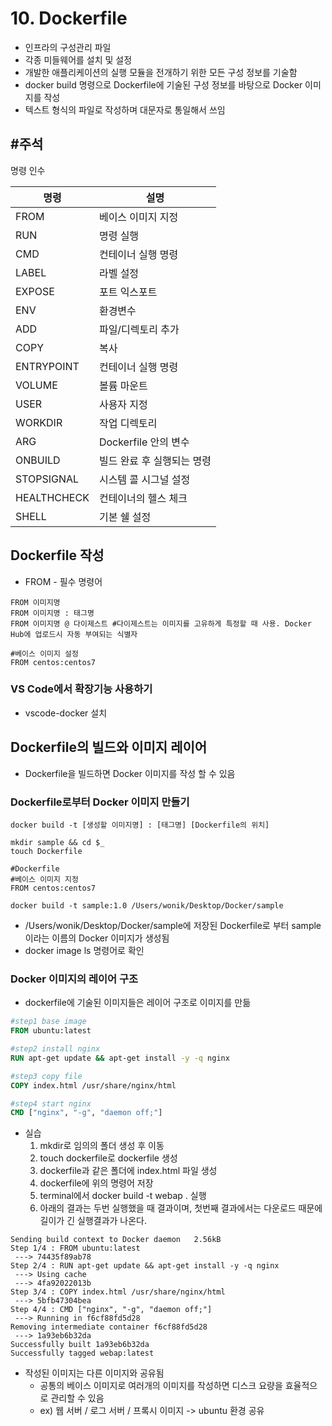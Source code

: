 # 10. Dockerfile

- 인프라의 구성관리 파일
- 각종 미들웨어를 설치 및 설정
- 개발한 애플리케이션의 실행 모듈을 전개하기 위한 모든 구성 정보를 기술함
- docker build 명령으로 Dockerfile에 기술된 구성 정보를 바탕으로 Docker 이미지를 작성
- 텍스트 형식의 파일로 작성하며 대문자로 통일해서 쓰임

## #주석
명령 인수

| 명령        | 설명                       |
| ----------- | -------------------------- |
| FROM        | 베이스 이미지 지정         |
| RUN         | 명령 실행                  |
| CMD         | 컨테이너 실행 명령         |
| LABEL       | 라벨 설정                  |
| EXPOSE      | 포트 익스포트              |
| ENV         | 환경변수                   |
| ADD         | 파일/디렉토리 추가         |
| COPY        | 복사                       |
| ENTRYPOINT  | 컨테이너 실행 명령         |
| VOLUME      | 볼륨 마운트                |
| USER        | 사용자 지정                |
| WORKDIR     | 작업 디렉토리              |
| ARG         | Dockerfile 안의 변수       |
| ONBUILD     | 빌드 완료 후 실행되는 명령 |
| STOPSIGNAL  | 시스템 콜 시그널 설정      |
| HEALTHCHECK | 컨테이너의 헬스 체크       |
| SHELL       | 기본 쉘 설정               |

## Dockerfile 작성

- FROM - 필수 명령어

```
FROM 이미지명
FROM 이미지명 : 태그명
FROM 이미지명 @ 다이제스트 #다이제스트는 이미지를 고유하게 특정할 때 사용. Docker Hub에 업로드시 자동 부여되는 식별자

#베이스 이미지 설정
FROM centos:centos7
```

### VS Code에서 확장기능 사용하기

- vscode-docker 설치



## Dockerfile의 빌드와 이미지 레이어

- Dockerfile을 빌드하면 Docker 이미지를 작성 할 수 있음

### Dockerfile로부터 Docker 이미지 만들기

```
docker build -t [생성할 이미지명] : [태그명] [Dockerfile의 위치]
```

```
mkdir sample && cd $_
touch Dockerfile
```

```
#Dockerfile
#베이스 이미지 지정
FROM centos:centos7
```

```
docker build -t sample:1.0 /Users/wonik/Desktop/Docker/sample
```

- /Users/wonik/Desktop/Docker/sample에 저장된 Dockerfile로 부터 sample이라는 이름의 Docker 이미지가 생성됨
- docker image ls 명령어로 확인



### Docker 이미지의 레이어 구조

- dockerfile에 기술된 이미지들은 레이어 구조로 이미지를 만듦

```dockerfile
#step1 base image
FROM ubuntu:latest

#step2 install nginx
RUN apt-get update && apt-get install -y -q nginx

#step3 copy file
COPY index.html /usr/share/nginx/html

#step4 start nginx
CMD ["nginx", "-g", "daemon off;"]
```

- 실습
  1. mkdir로 임의의 폴더 생성 후 이동
  2. touch dockerfile로 dockerfile 생성
  3. dockerfile과 같은 폴더에 index.html 파일 생성
  4. dockerfile에 위의 명령어 저장
  5. terminal에서 docker build -t webap . 실행
  6. 아래의 결과는 두번 실행했을 때 결과이며, 첫번째 결과에서는 다운로드 때문에 길이가 긴 실행결과가 나온다.

```
Sending build context to Docker daemon   2.56kB
Step 1/4 : FROM ubuntu:latest
 ---> 74435f89ab78
Step 2/4 : RUN apt-get update && apt-get install -y -q nginx
 ---> Using cache
 ---> 4fa92022013b
Step 3/4 : COPY index.html /usr/share/nginx/html
 ---> 5bfb47304bea
Step 4/4 : CMD ["nginx", "-g", "daemon off;"]
 ---> Running in f6cf88fd5d28
Removing intermediate container f6cf88fd5d28
 ---> 1a93eb6b32da
Successfully built 1a93eb6b32da
Successfully tagged webap:latest
```

- 작성된 이미지는 다른 이미지와 공유됨
  - 공통의 베이스 이미지로 여러개의 이미지를 작성하면 디스크 요량을 효율적으로 관리할 수 있음
  - ex) 웹 서버 / 로그 서버 / 프록시 이미지 -> ubuntu 환경 공유

